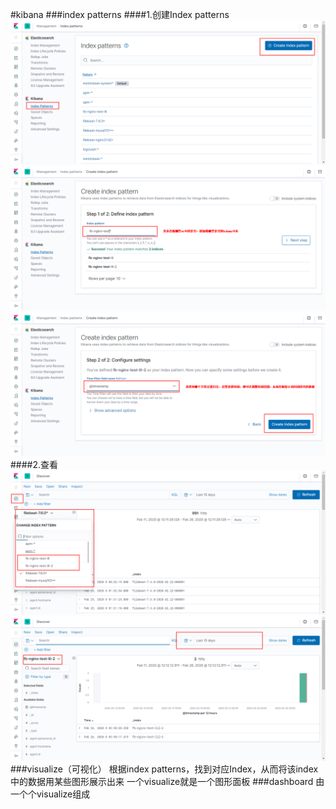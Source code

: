 #kibana
###index patterns
####1.创建Index patterns
![](./imgs/kibana_01.png)
![](./imgs/kibana_02.png)
![](./imgs/kibana_03.png)
####2.查看
![](./imgs/kibana_04.png)
![](./imgs/kibana_05.png)
###visualize（可视化）
根据index patterns，找到对应Index，从而将该index中的数据用某些图形展示出来
一个visualize就是一个图形面板
###dashboard
由一个个visualize组成
